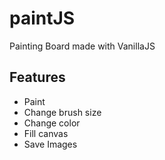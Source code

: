 # paintJS
Painting Board made with VanillaJS

## Features
- Paint
- Change brush size
- Change color
- Fill canvas
- Save Images